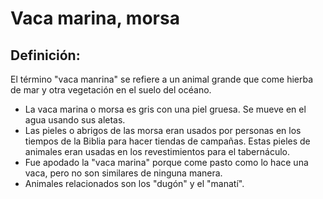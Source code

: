 # Vaca marina, morsa

## Definición: 

El término "vaca manrina" se refiere a un animal grande que come hierba de mar y otra vegetación en el suelo del océano.

* La vaca marina o morsa es gris con una piel gruesa. Se mueve en el agua usando sus aletas.
* Las pieles o abrigos de las morsa eran usados por personas en los tiempos de la Biblia para hacer tiendas de campañas. Estas pieles de animales eran usadas en los revestimientos para el tabernáculo.
* Fue apodado la "vaca marina" porque come pasto como lo hace una vaca, pero no son similares de ninguna manera.
* Animales relacionados  son los "dugón" y el "manatí".

